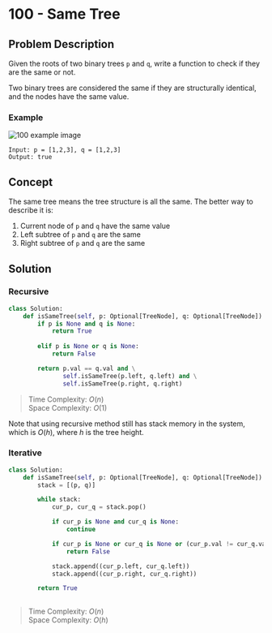 # 100 - Same Tree

## Problem Description

Given the roots of two binary trees `p` and `q`, write a function to check if they are the same or not.

Two binary trees are considered the same if they are structurally identical, and the nodes have the same value.

### Example

![100 example image](https://assets.leetcode.com/uploads/2020/12/20/ex1.jpg)

```text
Input: p = [1,2,3], q = [1,2,3]
Output: true
```

## Concept

The same tree means the tree structure is all the same. The better way to describe it is:

1. Current node of `p` and `q` have the same value
2. Left subtree of `p` and `q` are the same
3. Right subtree of `p` and `q` are the same

## Solution

### Recursive

```python
class Solution:
    def isSameTree(self, p: Optional[TreeNode], q: Optional[TreeNode]) -> bool:
        if p is None and q is None:
            return True
        
        elif p is None or q is None:
            return False

        return p.val == q.val and \
               self.isSameTree(p.left, q.left) and \
               self.isSameTree(p.right, q.right)
```

> Time Complexity: $O(n)$ \
> Space Complexity: $O(1)$
>

Note that using recursive method still has stack memory in the system, which is $O(h)$, where $h$ is the tree height.

### Iterative

```python
class Solution:
    def isSameTree(self, p: Optional[TreeNode], q: Optional[TreeNode]) -> bool:
        stack = [(p, q)]

        while stack:
            cur_p, cur_q = stack.pop()

            if cur_p is None and cur_q is None:
                continue

            if cur_p is None or cur_q is None or (cur_p.val != cur_q.val):
                return False

            stack.append((cur_p.left, cur_q.left))
            stack.append((cur_p.right, cur_q.right))

        return True
            

```

> Time Complexity: $O(n)$ \
> Space Complexity: $O(h)$
>